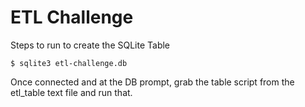 # ETL Challenge #

Steps to run to create the SQLite Table

```shell
$ sqlite3 etl-challenge.db
```

Once connected and at the DB prompt, grab the table script from the etl_table text file and run that.